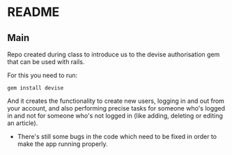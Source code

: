 # README

## Main

Repo created during class to introduce us to the devise authorisation gem that can be used with rails.

For this you need to run:

```
gem install devise

```

And it creates the functionality to create new users, logging in and out from your account, and also performing precise tasks for someone who's logged in and not for someone who's not logged in (like adding, deleting or editing an article).

- There's still some bugs in the code which need to be fixed in order to make the app running properly.
